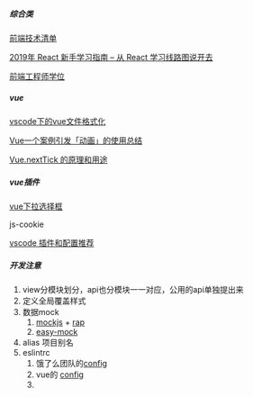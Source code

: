 ##### 综合类

[前端技术清单](https://juejin.im/post/5bdfb387e51d452c8e0aa902)

[2019年 React 新手学习指南 – 从 React 学习线路图说开去](https://www.css88.com/archives/10111)

[前端工程师学位](https://ke.qq.com/next_detail/index.html?id=1&from=800003629%E2%80%A8#class)





##### vue

[vscode下的vue文件格式化](https://juejin.im/post/5bfcdee25188251d9e0c40f2)

[Vue一个案例引发「动画」的使用总结](https://juejin.im/post/5bfcf3eaf265da61542d50e3)

[Vue.nextTick 的原理和用途](https://segmentfault.com/a/1190000012861862)





##### vue插件

[vue下拉选择框](https://vue-multiselect.js.org/)

js-cookie

[vscode 插件和配置推荐](https://link.juejin.im/?target=https%3A%2F%2Fgithub.com%2FvarHarrie%2FDawn-Blossoms%2Fissues%2F10)





##### 开发注意

1. view分模块划分，api也分模块一一对应，公用的api单独提出来
2. 定义全局覆盖样式
3. 数据mock
   1. [mockjs](https://link.juejin.im/?target=https%3A%2F%2Fgithub.com%2Fbadoo%2FMockJS) + [rap](https://link.juejin.im/?target=https%3A%2F%2Fgithub.com%2Fthx%2FRAP) 
   2. [easy-mock](https://link.juejin.im/?target=https%3A%2F%2Feasy-mock.com%2F)
4. alias 项目别名
5. eslintrc
   1. 饿了么团队的[config](https://link.juejin.im/?target=https%3A%2F%2Fwww.npmjs.com%2Fpackage%2Feslint-config-elemefe)
   2. vue的 [config](https://link.juejin.im/?target=https%3A%2F%2Fgithub.com%2Fvuejs%2Feslint-config-vue)
   3. 